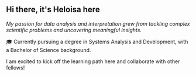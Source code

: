 ## Hi there, it's Heloisa here
_My passion for data analysis and interpretation grew from tackling complex scientific problems and uncovering meaningful insights._

🎓 Currently pursuing a degree in Systems Analysis and Development, with a Bachelor of Science background.

I am excited to kick off the learning path here and collaborate with other fellows! 

